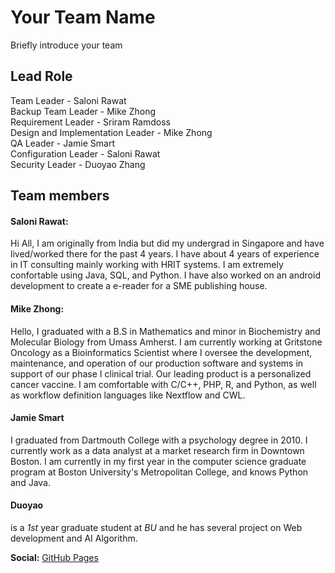 # Your Team Name
Briefly introduce your team
## Lead Role
Team Leader - Saloni Rawat<br>
Backup Team Leader - Mike Zhong<br>
Requirement Leader - Sriram Ramdoss<br>
Design and Implementation Leader - Mike Zhong <br>
QA Leader - Jamie Smart<br>
Configuration Leader - Saloni Rawat<br>
Security Leader - Duoyao Zhang

## Team members
#### Saloni Rawat: 

Hi All, 
I am originally from India but did my undergrad in Singapore and have lived/worked there for the past 4 years. I have about 4 years of experience in IT consulting mainly working with HRIT systems. I am extremely confortable using Java, SQL, and Python. I have also worked on an android development to create a e-reader for a SME publishing house. 

#### Mike Zhong:

Hello, I graduated with a B.S in Mathematics and minor in Biochemistry and Molecular Biology from Umass Amherst. I am currently working at Gritstone Oncology as a Bioinformatics Scientist where I oversee the development, maintenance, and operation of our production software and systems in support of our phase I clinical trial. Our leading product is a personalized cancer vaccine. I am comfortable with C/C++, PHP, R, and Python, as well as workflow definition languages like Nextflow and CWL. 


#### Jamie Smart
I graduated from Dartmouth College with a psychology degree in 2010. I currently work as a data analyst at a market research firm in Downtown Boston. I am currently in my first year in the computer science graduate program at Boston University's Metropolitan College, and knows Python and Java.

#### Duoyao
is a *1st* year graduate student at *BU* and he has several project on Web development and AI Algorithm.

**Social:** [GitHub Pages](https://github.com/zever4ever/Zever/)


